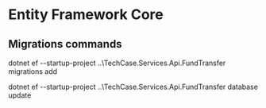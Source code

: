 # Entity Framework Core

## Migrations commands 

dotnet ef --startup-project ..\TechCase.Services.Api.FundTransfer migrations add <migration name goes here>

dotnet ef --startup-project ..\TechCase.Services.Api.FundTransfer database update